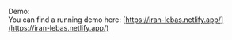 Demo:
<br/>
You can find a running demo here: [https://iran-lebas.netlify.app/](https://iran-lebas.netlify.app/)
